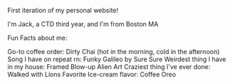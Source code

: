 First iteration of my personal website!

I'm Jack, a CTD third year, and I'm from Boston MA

Fun Facts about me:

Go-to coffee order: Dirty Chai (hot in the morning, cold in the afternoon)
Song I have on repeat rn: Funky Galileo by Sure Sure
Weirdest thing I have in my house: Framed Blow-up Alien Art
Craziest thing I've ever done: Walked with Lions
Favorite Ice-cream flavor: Coffee Oreo